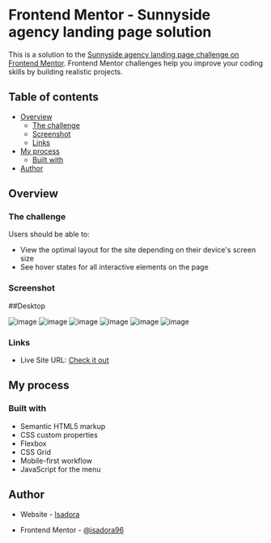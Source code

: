 # Frontend Mentor - Sunnyside agency landing page solution

This is a solution to the [Sunnyside agency landing page challenge on Frontend Mentor](https://www.frontendmentor.io/challenges/sunnyside-agency-landing-page-7yVs3B6ef). Frontend Mentor challenges help you improve your coding skills by building realistic projects.

## Table of contents

- [Overview](#overview)
  - [The challenge](#the-challenge)
  - [Screenshot](#screenshot)
  - [Links](#links)
- [My process](#my-process)
  - [Built with](#built-with)
- [Author](#author)

## Overview

### The challenge

Users should be able to:

- View the optimal layout for the site depending on their device's screen size
- See hover states for all interactive elements on the page

### Screenshot

##Desktop

![image](https://user-images.githubusercontent.com/80006401/130134582-14b9817c-deb3-4ab4-9da6-a6a806235753.png)
![image](https://user-images.githubusercontent.com/80006401/130134610-92c7510c-3f08-4b47-8736-2d6ee25eccc1.png)
![image](https://user-images.githubusercontent.com/80006401/130134642-f6c4c73f-5777-4abe-bede-f6a1195fffad.png)
![image](https://user-images.githubusercontent.com/80006401/130134673-19c2ce10-d441-49db-824b-56e8f0d45fbe.png)
![image](https://user-images.githubusercontent.com/80006401/130134697-5ccd45d4-4393-4129-a5c5-e0592372bf1b.png)
![image](https://user-images.githubusercontent.com/80006401/130134731-56ef0447-b19a-405b-8a88-41c08fb8e070.png)


### Links

- Live Site URL: [Check it out](https://isadora96.github.io/sunnyside-landing-page/)

## My process

### Built with

- Semantic HTML5 markup
- CSS custom properties
- Flexbox
- CSS Grid
- Mobile-first workflow
- JavaScript for the menu

## Author

- Website - [Isadora](https://isadoralopes.netlify.app/)

- Frontend Mentor - [@isadora96](https://www.frontendmentor.io/profile/Isadora96)

  

